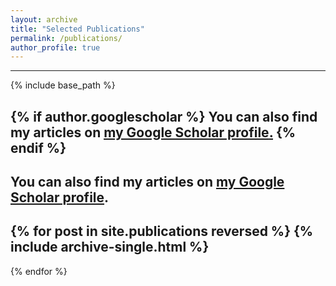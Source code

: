 ```yaml
---
layout: archive
title: "Selected Publications"
permalink: /publications/
author_profile: true
---
```

---
{% include base_path %}

{% if author.googlescholar %}
  You can also find my articles on <u><a href="{{author.googlescholar}}">my Google Scholar profile</a>.</u>
{% endif %}
---
## You can also find my articles on <a href="https://scholar.google.com/citations?user=xaGzj6IAAAAJ&hl=en">my Google Scholar profile</a>.
{% for post in site.publications reversed %}
  {% include archive-single.html %}
  ---
{% endfor %}
